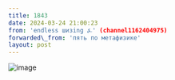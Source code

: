 ```yaml
---
title: 1843
date: 2024-03-24 21:00:23
from: 'endless шизing ⍼' (channel1162404975)
forwarded\_from: 'пять по метафизике'
layout: post
---
```


![image](photos/photo_286@24-03-2024_21-00-23.jpg)


